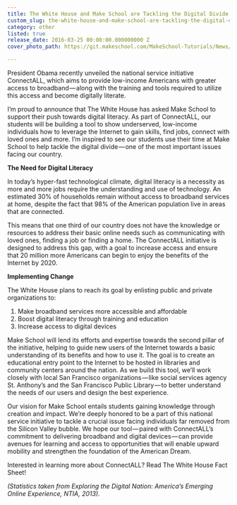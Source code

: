 ```yaml
---
title: The White House and Make School are Tackling the Digital Divide
custom_slug: the-white-house-and-make-school-are-tackling-the-digital-divide
category: other
listed: true
release_date: 2016-03-25 00:00:00.000000000 Z
cover_photo_path: https://git.makeschool.com/MakeSchool-Tutorials/News/f4f9efe208b392a034bff8c931b77c9b66afa91d//fbc1bc02-210f-4387-ae1c-2fbb7e28997f/cover_photo.jpeg

---
```

President Obama recently unveiled the national service initiative ConnectALL, which aims to provide low-income Americans with greater access to broadband — along with the training and tools required to utilize this access and become digitally literate.

I’m proud to announce that The White House has asked Make School to support their push towards digital literacy. As part of ConnectALL, our students will be building a tool to show underserved, low-income individuals how to leverage the Internet to gain skills, find jobs, connect with loved ones and more. I’m inspired to see our students use their time at Make School to help tackle the digital divide — one of the most important issues facing our country.


<b>The Need for Digital Literacy</b>

In today’s hyper-fast technological climate, digital literacy is a necessity as more and more jobs require the understanding and use of technology. An estimated 30% of households remain without access to broadband services at home, despite the fact that 98% of the American population live in areas that are connected.

This means that one third of our country does not have the knowledge or resources to address their basic online needs such as communicating with loved ones, finding a job or finding a home. The ConnectALL initiative is designed to address this gap, with a goal to increase access and ensure that 20 million more Americans can begin to enjoy the benefits of the Internet by 2020.


<b>Implementing Change</b>

The White House plans to reach its goal by enlisting public and private organizations to:
1. Make broadband services more accessible and affordable
2. Boost digital literacy through training and education
3. Increase access to digital devices

Make School will lend its efforts and expertise towards the second pillar of the initiative, helping to guide new users of the Internet towards a basic understanding of its benefits and how to use it. The goal is to create an educational entry point to the Internet to be hosted in libraries and community centers around the nation. As we build this tool, we’ll work closely with local San Francisco organizations — like social services agency St. Anthony’s and the San Francisco Public Library — to better understand the needs of our users and design the best experience.

Our vision for Make School entails students gaining knowledge through creation and impact. We’re deeply honored to be a part of this national service initiative to tackle a crucial issue facing individuals far removed from the Silicon Valley bubble. We hope our tool — paired with ConnectALL’s commitment to delivering broadband and digital devices — can provide avenues for learning and access to opportunities that will enable upward mobility and strengthen the foundation of the American Dream.

Interested in learning more about ConnectALL? Read The White House Fact Sheet!

<i>(Statistics taken from Exploring the Digital Nation: America’s Emerging Online Experience, NTIA, 2013).</i>